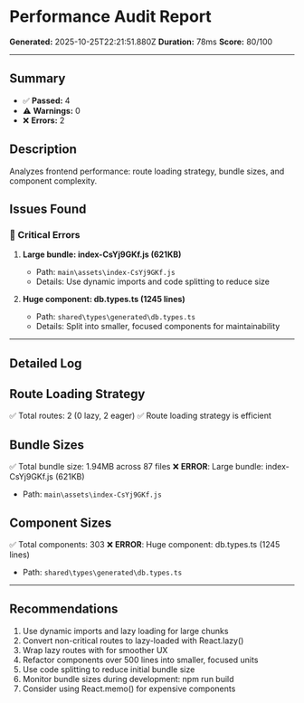 # Performance Audit Report

**Generated:** 2025-10-25T22:21:51.880Z
**Duration:** 78ms
**Score:** 80/100

---

## Summary

- ✅ **Passed:** 4
- ⚠️  **Warnings:** 0
- ❌ **Errors:** 2

## Description

Analyzes frontend performance: route loading strategy, bundle sizes, and component complexity.

## Issues Found

### 🔴 Critical Errors

1. **Large bundle: index-CsYj9GKf.js (621KB)**
   - Path: `main\assets\index-CsYj9GKf.js`
   - Details: Use dynamic imports and code splitting to reduce size

2. **Huge component: db.types.ts (1245 lines)**
   - Path: `shared\types\generated\db.types.ts`
   - Details: Split into smaller, focused components for maintainability

---

## Detailed Log


## Route Loading Strategy

✅ Total routes: 2 (0 lazy, 2 eager)
✅ Route loading strategy is efficient

## Bundle Sizes

✅ Total bundle size: 1.94MB across 87 files
❌ **ERROR**: Large bundle: index-CsYj9GKf.js (621KB)
   - Path: `main\assets\index-CsYj9GKf.js`

## Component Sizes

✅ Total components: 303
❌ **ERROR**: Huge component: db.types.ts (1245 lines)
   - Path: `shared\types\generated\db.types.ts`

---

## Recommendations

1. Use dynamic imports and lazy loading for large chunks
2. Convert non-critical routes to lazy-loaded with React.lazy()
3. Wrap lazy routes with <Suspense> for smoother UX
4. Refactor components over 500 lines into smaller, focused units
5. Use code splitting to reduce initial bundle size
6. Monitor bundle sizes during development: npm run build
7. Consider using React.memo() for expensive components
